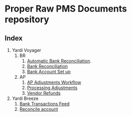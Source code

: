 # Proper Raw PMS Documents repository

## Index

1. Yardi Voyager
   1. BR
      1. [Automatic Bank Reconciliation](./yardi_voyager/br/Automatic_Bank_Reconciliation.md).
      2. [Bank Reconciliation](./yardi_voyager/br/Bank_Reconciliation.md)
      3. [Bank Account Set up](./yardi_voyager/br/Bank_Account_Setup.md)
   2. AP
      1. [AP Adjustments Workflow](./yardi_voyager/ap/AP_Adjustments_Workflow.md)
      2. [Processing Adjustments](yardi_voyager/ap/Processing_Adjustment.md)
      3. [Vendor Refunds](yardi_voyager/ap/Vendor_Refunds.md)
2. Yardi Breeze
   1. [Bank Transactions Feed](./yardi_breeze/br/Bank_Transactions_Feed.md)
   2. [Reconcile account](./yardi_breeze/br/Bank_Reconciliation.md)
